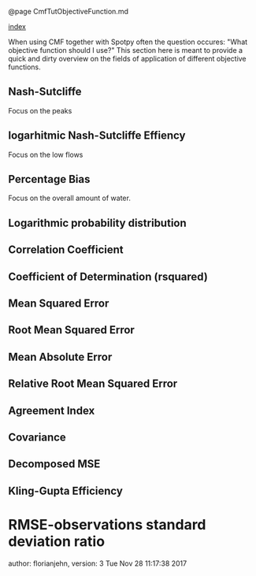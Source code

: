 @page CmfTutObjectiveFunction.md

[index](CmfTutObjectiveFunction.md)

When using CMF together with Spotpy often the question occures: "What
objective function should I use?" This section here is meant to provide
a quick and dirty overview on the fields of application of different
objective functions.

## Nash-Sutcliffe

Focus on the peaks

## logarhitmic Nash-Sutcliffe Effiency

Focus on the low flows

## Percentage Bias

Focus on the overall amount of water.

## Logarithmic probability distribution

## Correlation Coefficient

## Coefficient of Determination (rsquared)

## Mean Squared Error

## Root Mean Squared Error

## Mean Absolute Error

## Relative Root Mean Squared Error

## Agreement Index

## Covariance

## Decomposed MSE

## Kling-Gupta Efficiency

# RMSE-observations standard deviation ratio

author: florianjehn, version: 3 Tue Nov 28 11:17:38 2017
